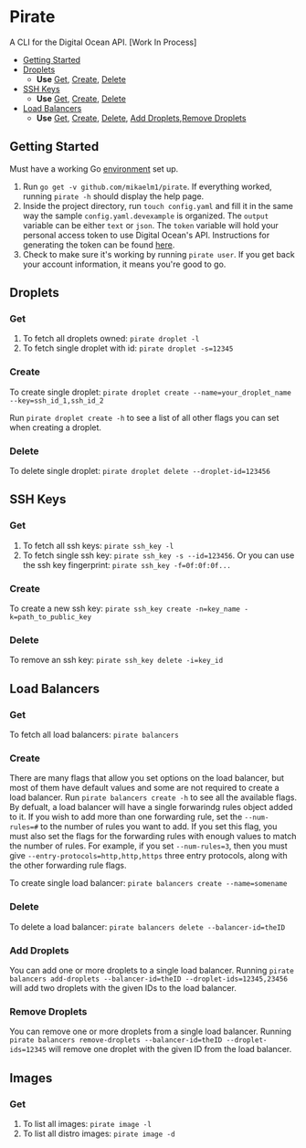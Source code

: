 # Pirate
A CLI for the Digital Ocean API. [Work In Process]

- [Getting Started](#getting-started)
- [Droplets](#droplets)
    - **Use** [Get](#get), [Create](#create), [Delete](#delete)
- [SSH Keys](#ssh-keys)
    - **Use** [Get](#get), [Create](#create), [Delete](#delete)
- [Load Balancers](#load-balancers)
    - **Use** [Get](#get), [Create](#create), [Delete](#delete), [Add Droplets](#add-droplets),[Remove Droplets](#remove-droplets)

## Getting Started 

Must have a working Go [environment](https://golang.org/doc/install) set up.

1. Run `go get -v github.com/mikaelm1/pirate`. If everything worked, running `pirate -h` should display the help page.
2. Inside the project directory, run `touch config.yaml` and fill it in the same way the sample `config.yaml.devexample` is organized. The `output` variable can be either `text` or `json`. The `token` variable will hold your personal access token to use Digital Ocean's API. Instructions for generating the token can be found [here](https://www.digitalocean.com/community/tutorials/how-to-use-the-digitalocean-api-v2).
3. Check to make sure it's working by running `pirate user`. If you get back your account information, it means you're good to go. 

## Droplets

### Get 

1. To fetch all droplets owned: `pirate droplet -l`
2. To fetch single droplet with id: `pirate droplet -s=12345`

### Create

To create single droplet: `pirate droplet create --name=your_droplet_name --key=ssh_id_1,ssh_id_2`

Run `pirate droplet create -h` to see a list of all other flags you can set when creating a droplet.

### Delete

To delete single droplet: `pirate droplet delete --droplet-id=123456`

## SSH Keys

### Get

1. To fetch all ssh keys: `pirate ssh_key -l`
1. To fetch single ssh key: `pirate ssh_key -s --id=123456`. Or you can use the ssh key fingerprint: `pirate ssh_key -f=0f:0f:0f...`

### Create 

To create a new ssh key: `pirate ssh_key create -n=key_name -k=path_to_public_key`

### Delete

To remove an ssh key: `pirate ssh_key delete -i=key_id`

## Load Balancers

### Get

To fetch all load balancers: `pirate balancers`

### Create

There are many flags that allow you set options on the load balancer, but most of them have default values and some are not required to create a load balancer. Run `pirate balancers create -h` to see all the available flags. By defualt, a load balancer will have a single forwarindg rules object added to it. If you wish to add more than one forwarding rule, set the `--num-rules=#` to the number of rules you want to add. If you set this flag, you must also set the flags for the forwarding rules with enough values to match the number of rules. For example, if you set `--num-rules=3`, then you must give `--entry-protocols=http,http,https` three entry protocols, along with the other forwarding rule flags.

To create single load balancer: `pirate balancers create --name=somename`

### Delete

To delete a load balancer: `pirate balancers delete --balancer-id=theID`

### Add Droplets

You can add one or more droplets to a single load balancer. Running `pirate balancers add-droplets --balancer-id=theID --droplet-ids=12345,23456` will add two droplets with the given IDs to the load balancer.

### Remove Droplets

You can remove one or more droplets from a single load balancer. Running `pirate balancers remove-droplets --balancer-id=theID --droplet-ids=12345` will remove one droplet with the given ID from the load balancer.

## Images

### Get

1. To list all images: `pirate image -l`
2. To list all distro images: `pirate image -d`